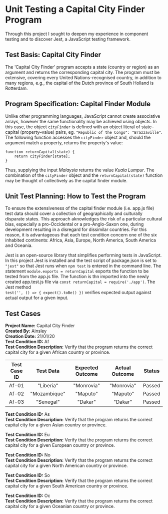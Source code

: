 # Unit Testing a Capital City Finder Program
Through this project I sought to deepen my experience in component testing and to discover Jest, a JavaScript testing framework.
## Test Basis: Capital City Finder
The 'Capital City Finder' program accepts a state (country or region) as an argument and returns the corresponding capital city. The program must be extensive, covering every United Nations–⁠recognised country, in addition to many regions, e.g., the capital of the Dutch province of South Holland is Rotterdam.
## Program Specification: Capital Finder Module
Unlike other programming languages, JavaScript cannot create associative arrays, however the same functionality may be achieved using objects. In this case, the object `cityFinder` is defined with an object literal of state–capital (property–value) pairs, eg. `"Republic of the Congo": "Brazzaville"`. The following function accesses the `cityFinder` object and, should the argument match a property, returns the property's value:

    function returnCapital(state) {
        return cityFinder[state];
    }
Thus, supplying the input *Malaysia* returns the value *Kuala Lumpur*. The combination of the `cityFinder` object and the `returnCapital(state)` function may be thought of collectively as the capital finder module.
## Unit Test Planning: How to Test the Program
To ensure the extensiveness of the capital finder module (i.e. app.js file) test data should cover a collection of geographically and culturally disparate states. This approach aknowledges the risk of a particular cultural bias, especially a pro-Occidental or a pro-Anglo-Saxon one, during development resulting in a disregard for dissimilar countries. For this reason, it is advantageous that each test condition concern one of the six inhabited continents: Africa, Asia, Europe, North America, South America and Oceania.

Jest is an open-source library that simplifies performing tests in JavaScript. In this project Jest is installed and the test script of package.json is set to `"jest"` so that Jest runs when `npm test` is entered in the command line. The statement `module.exports = returnCapital` exports the function to be tested from the app.js file. The function is thn imported into the newly created app.test.js file via `const returnCapital = require('./app')`. The Jest method  
`test('', () => { expect().toBe() })` verifies expected output against actual output for a given input.
## Test Cases
**Project Name:** Capital City Finder  
**Created By:** Ainsley  
**Creation Date:** 21/01/20  
**Test Condition ID:** Af  
**Test Condition Description:** Verify that the program returns the correct capital city for a given African country or province.  

|Test Case ID |Test Data   |Expected Outcome|Actual Outcome|Status|
|:-----------:|:----------:|:--------------:|:------------:|:----:|
|Af-01        |"Liberia"   |"Monrovia"      |"Monrovia"    |Passed|
|Af-02        |"Mozambique"|"Maputo"        |"Maputo"      |Passed|
|Af-03        |"Senegal"   |"Dakar"         |"Dakar"       |Passed|

**Test Condition ID:** As  
**Test Condition Description:** Verify that the program returns the correct capital city for a given Asian country or province.  

**Test Condition ID:** Eu  
**Test Condition Description:** Verify that the program returns the correct capital city for a given European country or province.  

**Test Condition ID:** No  
**Test Condition Description:** Verify that the program returns the correct capital city for a given North American country or province.   

**Test Condition ID:** So  
**Test Condition Description:** Verify that the program returns the correct capital city for a given South American country or province.  

**Test Condition ID:** Oc  
**Test Condition Description:** Verify that the program returns the correct capital city for a given Oceanian country or province.  
